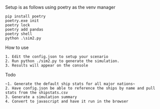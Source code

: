 Setup is as follows using poetry as the venv manager

```
pip install poetry
poetry.exe init
poetry lock
poetry add pandas
poetry shell
python .\sim2.py
```

How to use
```
1. Edit the config.json to setup your scenario
2. Run python ./sim2.py to generate the simulation.
3. Results will appear on the console
```

Todo 
```
~1. Generate the default ship stats for all major nations~
2. Have config.json be able to reference the ships by name and pull stats from the shipstats.csv
3. Generate a simulation summary
4. Convert to javascript and have it run in the browser
```